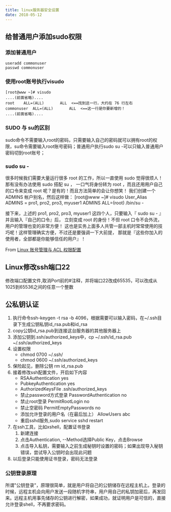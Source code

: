 ```yaml
---
title: linux服务器安全设置
date: 2018-05-12
---
```


## 给普通用户添加sudo权限

### 添加普通用户

    useradd commonuser
    passwd commonuser

### 使用root账号执行visudo

    [root@www ~]# visudo
    ....(前面省略)....
    root    ALL=(ALL)       ALL  <==找到这一行，大约在 76 行左右
    commonuser  ALL=(ALL)       ALL  <==这一行是你要新增的！
    ....(前面省略)....
    
### SUDO 与 su的区别
sudo命令不需要输入root的密码，只需要输入自己的密码就可以拥有root的权限，su命令需要输入root账号密码；普通用户执行sudo su -可以只输入普通用户密码切到root账号；
    
    
### sudo su -

很多时候我们需要大量运行很多 root 的工作，所以一直使用 sudo 觉得很烦人！那有没有办法使用 sudo 搭配 su ， 一口气将身份转为 root ，而且还用用户自己的口令来变成 root 呢？是有的！而且方法简单的会让你想笑！ 我们创建一个 ADMINS 帐户别名，然后这样做：
        [root@www ~]# visudo
        User_Alias  ADMINS = pro1, pro2, pro3, myuser1
        ADMINS ALL=(root)  /bin/su -
    	
接下来，上述的 pro1, pro2, pro3, myuser1 这四个人，只要输入『 sudo su - 』并且输入『自己的口令』后， 立刻变成 root 的身份！不但 root 口令不会外流，用户的管理也变的非常方便！ 这也是实务上面多人共管一部主机时常常使用的技巧呢！这样管理确实方便，不过还是要强调一下大前提， 那就是『这些你加入的使用者，全部都是你能够信任的用户』！

From [Linux 账号管理与 ACL 权限配置](http://cn.linux.vbird.org/linux_basic/0410accountmanager.php)

## Linux修改ssh端口22

修改端口配置文件,取消Port前的#注释，并将端口22改成65535，可以改成从1025到65536之间的任意一个整数     

## 公私钥认证

1. 执行命令ssh-keygen -t rsa -b 4096，根据需要可以输入密码，在~/.ssh目录下生成公钥私钥id_rsa.pub和id_rsa
2. copy公钥id_rsa.pub到连接这台服务器的其他服务器上
3. 添加公钥到.ssh/authorized_keys中，cp ~/.ssh/id_rsa.pub ~/.ssh/authorized_keys
4. 设置权限
    * chmod 0700 ~/.ssh/
    * chmod 0600 ~/.ssh/authorized_keys
5. 保险起见，删除公钥 rm id_rsa.pub
6. 接着修改ssh配置文件，开启如下内容
    * RSAAuthentication yes
	* PubkeyAuthentication yes
	* AuthorizedKeysFile      .ssh/authorized_keys
	* 禁止password方式登录 PasswordAuthentication no
	* 禁止root登录 PermitRootLogin no
	* 禁止空密码 PermitEmptyPasswords no
	* 添加允许登录的用户名（在最后加上） AllowUsers abc
	* 重启sshd服务,sudo service sshd restart
3. 在ssh工具，比如xshell，配置证书登录
    1. 新建连接
	2. 点击Authentication, --Method选择Public Key，点击Browse
	3. 点击导入私钥，需要输入之前生成秘钥时设置的密码；如果出现导入秘钥错误，尝试导入公钥时会出现此问题
4. 以后登录只能使用证书登录，密码无法登录

### 公钥登录原理
所谓"公钥登录"，原理很简单，就是用户将自己的公钥储存在远程主机上。登录的时候，远程主机会向用户发送一段随机字符串，用户用自己的私钥加密后，再发回来。远程主机用事先储存的公钥进行解密，如果成功，就证明用户是可信的，直接允许登录shell，不再要求密码。
